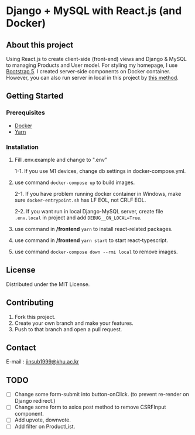 # Django + MySQL with React.js (and Docker)

## About this project

Using React.js to create client-side (front-end) views and Django & MySQL to managing Products and User model. For styling my homepage, I use [Bootstrap 5][3]. I created server-side components on Docker container. However, you can also run server in local in this project by [this method](#runlocal).

## Getting Started

### Prerequisites

- [Docker][1]
- [Yarn][2]

<!-- end of list -->

### Installation

1. Fill .env.example and change to ".env"

   1-1. If you use M1 devices, change db settings in docker-compose.yml.

2. use command <code>docker-compose up</code> to build images.

   2-1. If you have problem running docker container in Windows, make sure <code>docker-entrypoint.sh</code> has LF EOL, not CRLF EOL.

   2-2.<span id="runlocal"> If you want run in local Django-MySQL server, create file</span> <code>.env.local</code> in project and add <code>DEBUG__ON_LOCAL=True</code>.

3. use command in **/frontend** <code>yarn</code> to install react-related packages.

4. use command in **/frontend** <code>yarn start</code> to start react-typescript.

5. use command <code>docker-compose down --rmi local</code> to remove images.

<!-- end of list -->

## License

Distributed under the MIT License.

## Contributing

1. Fork this project.
2. Create your own branch and make your features.
3. Push to that branch and open a pull request.

## Contact

E-mail : jinsub1999@khu.ac.kr

## TODO

- [ ] Change some form-submit into button-onClick. (to prevent re-render on Django redirect.)
- [ ] Change some form to axios post method to remove CSRFInput component.
- [ ] Add upvote, downvote.
- [ ] Add filter on ProductList.

[1]: https://www.docker.com/get-started
[2]: https://yarnpkg.com/getting-started/install
[3]: https://getbootstrap.com/docs/5.1/getting-started/introduction/

